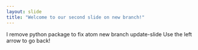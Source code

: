 ```yaml
---
layout: slide
title: "Welcome to our second slide on new branch!"
---
```

I remove python package to fix atom new branch update-slide
Use the left arrow to go back!
